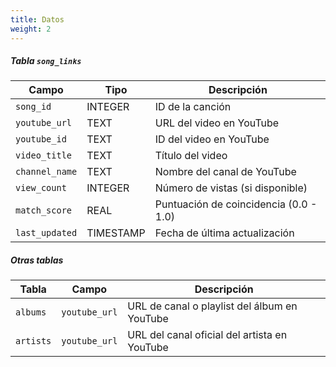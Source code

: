 ```yaml
---
title: Datos
weight: 2
---
```


##### Tabla `song_links`
|Campo|Tipo|Descripción|
|---|---|---|
|`song_id`|INTEGER|ID de la canción|
|`youtube_url`|TEXT|URL del video en YouTube|
|`youtube_id`|TEXT|ID del video en YouTube|
|`video_title`|TEXT|Título del video|
|`channel_name`|TEXT|Nombre del canal de YouTube|
|`view_count`|INTEGER|Número de vistas (si disponible)|
|`match_score`|REAL|Puntuación de coincidencia (0.0 - 1.0)|
|`last_updated`|TIMESTAMP|Fecha de última actualización|
##### Otras tablas
| Tabla     | Campo         | Descripción                                  |
| --------- | ------------- | -------------------------------------------- |
| `albums`  | `youtube_url` | URL de canal o playlist del álbum en YouTube |
| `artists` | `youtube_url` | URL del canal oficial del artista en YouTube |